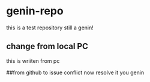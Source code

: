 # genin-repo
this is a test repository
still a genin!

## change from local PC
this is wriiten from pc

##from github to issue conflict
now resolve it you genin
